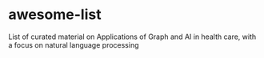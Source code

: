 # awesome-list
List of curated material on Applications of Graph and AI in health care, with a focus on natural language processing
